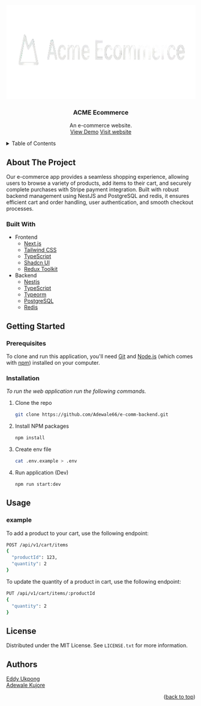 <a name="readme-top"></a>

<!-- PROJECT LOGO -->
<br />
<div align="center">
  <a href="">
    <img src="assets/Logo-vector.png" alt="Logo" width="600" height="250">
  </a>

  <h3 align="center">ACME Ecommerce</h3>

  <p align="center">
    An e-commerce website.
    <br />
    <a href="https://www.youtube.com/watch?v=yCXuyqVTIFU">View Demo</a>
    <a href="https://e-comm-frontend-xi.vercel.app/">Visit website</a>
  </p>
</div>

<!-- TABLE OF CONTENTS -->
<details>
  <summary>Table of Contents</summary>
  <ol>
    <li>
      <a href="#about-the-project">About The Project</a>
      <ul>
        <li><a href="#built-with">Built With</a></li>
      </ul>
    </li>
    <li>
      <a href="#getting-started">Getting Started</a>
      <ul>
        <li><a href="#prerequisites">Prerequisites</a></li>
        <li><a href="#installation">Installation</a></li>
      </ul>
    </li>
    <li><a href="#license">License</a></li>
    <li><a href="#author">Authors</a></li>
  </ol>
</details>

<!-- ABOUT THE PROJECT -->

## About The Project

Our e-commerce app provides a seamless shopping experience, allowing users to browse a variety of products, add items to their cart, and securely complete purchases with Stripe payment integration. Built with robust backend management using NestJS and PostgreSQL and redis, it ensures efficient cart and order handling, user authentication, and smooth checkout processes.

### Built With

- Frontend
  - [Next.js](https://nextjs.org/)
  - [Tailwind CSS](https://tailwindcss.com/)
  - [TypeScript](https://www.typescriptlang.org/)
  - [Shadcn UI](https://ui.shadcn.com/)
  - [Redux Toolkit](https://redux-toolkit.js.org/)
- Backend
  - [Nestjs](https://docs.nestjs.com/)
  - [TypeScript](https://www.typescriptlang.org/)
  - [Typeorm](https://typeorm.io/)
  - [PostgreSQL](https://www.postgresql.org/)
  - [Redis](https://redis.io/)

<!-- GETTING STARTED -->

## Getting Started

### Prerequisites

To clone and run this application, you'll need [Git](https://git-scm.com) and [Node.js](https://nodejs.org/en/download/) (which comes with [npm](http://npmjs.com)) installed on your computer.

### Installation

_To run the web application run the following commands._

1. Clone the repo
   ```sh
   git clone https://github.com/Adewale66/e-comm-backend.git
   ```
2. Install NPM packages
   ```sh
   npm install
   ```
3. Create env file

   ```sh
   cat .env.example > .env

   ```

4. Run application (Dev)

   ```sh
   npm run start:dev

   ```

   <!-- USAGE EXAMPLES -->

## Usage

### example

To add a product to your cart, use the following endpoint:

```bash
POST /api/v1/cart/items
{
  "productId": 123,
  "quantity": 2
}

```

To update the quantity of a product in cart, use the following endpoint:

```bash
PUT /api/v1/cart/items/:productId
{
  "quantity": 2
}

```

<!-- LICENSE -->

## License

Distributed under the MIT License. See `LICENSE.txt` for more information.

<!-- Authors -->

## Authors

[Eddy Ukpong](https://github.com/Fahleh) \
[Adewale Kujore](https://github.com/Adewale66)

<p align="right">(<a href="#readme-top">back to top</a>)</p>
